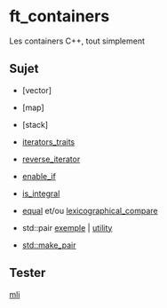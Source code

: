 # ft_containers
Les containers C++, tout simplement

## Sujet

* [vector]
* [map]
* [stack]

* [iterators_traits](https://www.cplusplus.com/reference/iterator/iterator_traits/)
* [reverse_iterator](https://www.cplusplus.com/reference/iterator/reverse_iterator/?kw=reverse_iterator)
* [enable_if](https://www.cplusplus.com/reference/type_traits/enable_if/?kw=enable_if)
* [is_integral](https://www.cplusplus.com/reference/type_traits/is_integral/?kw=is_integral)
* [equal](https://www.cplusplus.com/reference/algorithm/equal/?kw=equal) et/ou [lexicographical_compare](https://www.cplusplus.com/reference/algorithm/lexicographical_compare/?kw=lexicographical_compare)
* std::pair [exemple](https://www.cplusplus.com/reference/utility/pair/pair/) | [utility](https://www.cplusplus.com/reference/utility/pair/?kw=pair)
* [std::make_pair](https://www.cplusplus.com/reference/utility/make_pair/?kw=make_pair)

## Tester

[mli](https://github.com/mli42/containers_test)
